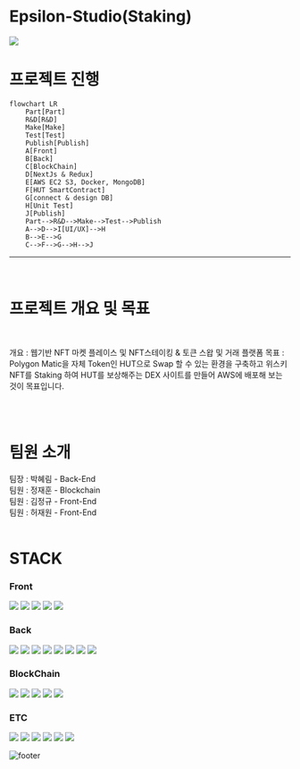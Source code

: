 # Epsilon-Studio(Staking)

<img src="https://capsule-render.vercel.app/api?type=waving&color=0:3433ff,50:20bdff,100:a5fecb&height=230&section=header&text=WinDex&fontSize=70&animation=fadeIn&fontColor=eeeeee&fontAlignY=40&fontAlign=75&stroke=ffffff&strokeWidth=1" />

# 프로젝트 진행

```mermaid
flowchart LR
    Part[Part]
    R&D[R&D]
    Make[Make]
    Test[Test] 
    Publish[Publish]
    A[Front]
    B[Back] 
    C[BlockChain]
    D[NextJs & Redux]  
    E[AWS EC2 S3, Docker, MongoDB]
    F[HUT SmartContract]
    G[connect & design DB]
    H[Unit Test]
    J[Publish]
    Part-->R&D-->Make-->Test-->Publish
    A-->D-->I[UI/UX]-->H
    B-->E-->G  
    C-->F-->G-->H-->J
```

---

<br />
 
# 프로젝트 개요 및 목표

<br />

개요 : 웹기반 NFT 마켓 플레이스 및 NFT스테이킹 & 토큰 스왑 및 거래 플랫폼
목표 : Polygon Matic을 자체 Token인 HUT으로 Swap 할 수 있는 환경을 구축하고 위스키 NFT를 Staking 하여 HUT를 보상해주는 DEX 사이트를 만들어 AWS에 배포해 보는 것이 목표입니다.

<br />
<br />

# 팀원 소개

<div>팀장 : 박혜림 - Back-End</div>
<div>팀원 : 정재훈 - Blockchain</div>
<div>팀원 : 김정규 - Front-End</div>
<div>팀원 : 허재원 - Front-End</div>

<br />

# STACK

### Front

<div>
    <img src="https://img.shields.io/badge/next.js-000000?style=for-the-badge&logo=nextdotjs&logoColor=white" />
    <img src="https://img.shields.io/badge/React_Query-FF4154?style=for-the-badge&logo=React_Query&logoColor=white" />
    <img src="https://img.shields.io/badge/Redux-593D88?style=for-the-badge&logo=redux&logoColor=white" />
    <img src="https://img.shields.io/badge/TypeScript-007ACC?style=for-the-badge&logo=typescript&logoColor=white" /> 
    <img src="https://img.shields.io/badge/web3.js-F16822?style=for-the-badge&logo=web3.js&logoColor=white" />
</div>

### Back

<div>
    <img src="https://img.shields.io/badge/Node.js-339933?style=for-the-badge&logo=nodedotjs&logoColor=white" />
    <img src="https://img.shields.io/badge/Express.js-000000?style=for-the-badge&logo=express&logoColor=white" />
    <img src="https://img.shields.io/badge/TypeScript-007ACC?style=for-the-badge&logo=typescript&logoColor=white" />
    <img src="https://img.shields.io/badge/Jest-C21325?style=for-the-badge&logo=jest&logoColor=white" />
    <img src="https://img.shields.io/badge/Amazon_AWS-FF9900?style=for-the-badge&logo=amazonaws&logoColor=white" />
    <img src="https://img.shields.io/badge/MongoDB-4EA94B?style=for-the-badge&logo=mongodb&logoColor=white" />
    <img src="https://img.shields.io/badge/Docker-2CA5E0?style=for-the-badge&logo=docker&logoColor=white" />
    <img src="https://img.shields.io/badge/web3.js-F16822?style=for-the-badge&logo=web3.js&logoColor=white" />
</div>

### BlockChain

<div>
    <img src="https://img.shields.io/badge/web3.js-F16822?style=for-the-badge&logo=web3.js&logoColor=white" />
    <img src="https://img.shields.io/badge/Solidity-e6e6e6?style=for-the-badge&logo=solidity&logoColor=black" />
    <img src="https://img.shields.io/badge/OpenZeppelin-4E5EE4?logo=OpenZeppelin&logoColor=fff&style=for-the-badge" />
    <img src="https://img.shields.io/badge/Truffle-F2EDE7?style=for-the-badge" />
    <img src="https://img.shields.io/badge/Ganache-FF9900?style=for-the-badge" />
</div>

### ETC

<div>
    <img src="https://img.shields.io/badge/Figma-F24E1E?style=for-the-badge&logo=figma&logoColor=white" />
    <img src="https://img.shields.io/badge/Trello-512BD4?style=for-the-badge&logo=trello&logoColor=white" />
    <img src="https://img.shields.io/badge/Slack-4A154B?style=for-the-badge&logo=slack&logoColor=white" />
    <img src="https://img.shields.io/badge/Google%20Sheets-34A853?style=for-the-badge&logo=google-sheets&logoColor=white" />
    <img src="https://img.shields.io/badge/GitHub-100000?style=for-the-badge&logo=github&logoColor=white" />
    <img src="https://img.shields.io/badge/Google_Docs-4285F4?style=for-the-badge&logo=google-cloud&logoColor=white" />
</div>

![footer](https://capsule-render.vercel.app/api?section=footer&type=waving&color=0:3433ff,50:20bdff,100:a5fecb&height=130)
